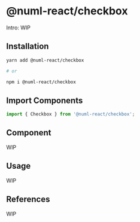 # @numl-react/checkbox

Intro: WIP

## Installation

```sh
yarn add @numl-react/checkbox

# or

npm i @numl-react/checkbox
```

## Import Components

```jsx
import { Checkbox } from '@numl-react/checkbox';
```

## Component

WIP

## Usage

WIP

## References

WIP
